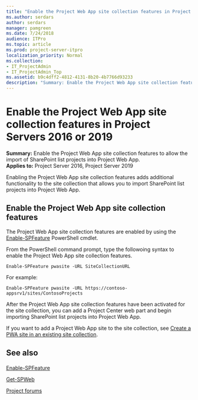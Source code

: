 ```yaml
---
title: "Enable the Project Web App site collection features in Project Servers 2016 or 2019"
ms.author: serdars
author: serdars
manager: pamgreen
ms.date: 7/24/2018
audience: ITPro
ms.topic: article
ms.prod: project-server-itpro
localization_priority: Normal
ms.collection:
- IT_ProjectAdmin
- IT_ProjectAdmin_Top
ms.assetid: b9c4dff2-4812-4131-8b20-4b7766d93233
description: "Summary: Enable the Project Web App site collection features to allow the import of SharePoint list projects into Project Web App."
---
```


# Enable the Project Web App site collection features in Project Servers 2016 or 2019

 **Summary:** Enable the Project Web App site collection features to allow the import of SharePoint list projects into Project Web App.<br/>
**Applies to:** Project Server 2016, Project Server 2019

Enabling the Project Web App site collection features adds additional functionality to the site collection that allows you to import SharePoint list projects into Project Web App.

## Enable the Project Web App site collection features
<a name="EnableTheProjectWebAppSiteCollectionFeatures"> </a>

The Project Web App site collection features are enabled by using the [Enable-SPFeature](https://docs.microsoft.com/powershell/module/sharepoint-server/enable-spfeature?view=sharepoint-ps) PowerShell cmdlet. 

From the PowerShell command prompt, type the followoing syntax to enable the Project Web App site collection features.

```
Enable-SPFeature pwasite -URL SiteCollectionURL
```

For example:

```
Enable-SPFeature pwasite -URL https://contoso-appsrv1/sites/ContosoProjects
```

After the Project Web App site collection features have been activated for the site collection, you can add a Project Center web part and begin importing SharePoint list projects into Project Web App.

If you want to add a Project Web App site to the site collection, see [Create a PWA site in an existing site collection](create-a-pwa-site-in-an-existing-site-collection.md).

## See also
<a name="EnableTheProjectWebAppSiteCollectionFeatures"> </a>

#### 


[Enable-SPFeature](https://docs.microsoft.com/powershell/module/sharepoint-server/enable-spfeature?view=sharepoint-ps)

[Get-SPWeb](https://docs.microsoft.com/powershell/module/sharepoint-server/get-spweb?view=sharepoint-ps)

[Project forums](https://social.technet.microsoft.com/Forums/en-US/category/project)

